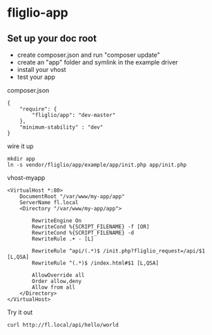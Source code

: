 # fliglio-app

## Set up your doc root

- create composer.json and run "composer update"
- create an "app" folder and symlink in the example driver
- install your vhost 
- test your app

composer.json
	
	{
	    "require": {
	        "fliglio/app": "dev-master"
	    },
		"minimum-stability" : "dev"
	}


wire it up
	
	mkdir app
	ln -s vendor/fliglio/app/example/app/init.php app/init.php



vhost-myapp

	<VirtualHost *:80>
	    DocumentRoot "/var/www/my-app/app"
	    ServerName fl.local
	    <Directory "/var/www/my-app/app">

	        RewriteEngine On
	        RewriteCond %{SCRIPT_FILENAME} -f [OR]
	        RewriteCond %{SCRIPT_FILENAME} -d
	        RewriteRule .+ - [L]

	        RewriteRule ^api/(.*)$ /init.php?fliglio_request=/api/$1 [L,QSA]
	        RewriteRule ^(.*)$ /index.html#$1 [L,QSA]

	        AllowOverride all
	        Order allow,deny
	        Allow from all
	    </Directory>
	</VirtualHost>


Try it out

	curl http://fl.local/api/hello/world